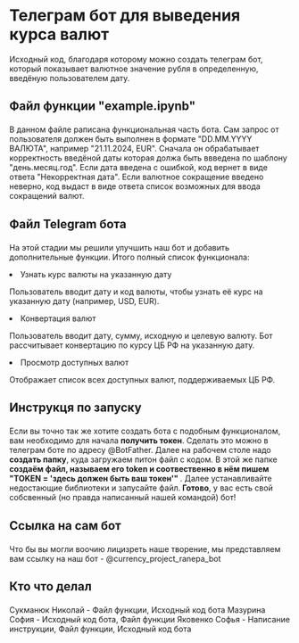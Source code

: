 <h1>Телеграм бот для выведения курса валют</h1>
<p>Исходный код, благодаря которому можно создать телеграм бот, который показывает валютное значение рубля в определенную, введёную пользователем дату.  </p>
<p><h2>Файл функции "example.ipynb"</p></h2>
<p>В данном файле раписана функциональная часть бота. Сам запрос от пользователя должен быть выполнен в формате "DD.MM.YYYY ВАЛЮТА", например "21.11.2024, EUR". Сначала он обрабатывает корректность введёной даты которая должа быть ввведена по шаблону "день.месяц.год". Если дата введена с ошибкой, код вернет в виде ответа "Некорректная дата". Если валютное сокращение введено неверно, код выдаст в виде ответа список возможных для ввода сокращений валют.  </p>
<h2><p> Файл Telegram бота </p></h2>
<p>На этой стадии мы решили улучшить наш бот и добавить дополнительные функции. Итого полный список функционала:</p>
<li>Узнать курс валюты на указанную дату</li>
<p>Пользователь вводит дату и код валюты, чтобы узнать её курс на указанную дату (например, USD, EUR).
<li>Конвертация валют </li>
<p>Пользователь вводит дату, сумму, исходную и целевую валюту. Бот рассчитывает конвертацию по курсу ЦБ РФ на указанную дату.</p>
<li>Просмотр доступных валют</li>
<p>Отображает список всех доступных валют, поддерживаемых ЦБ РФ.</p>
<h2><p> Инструкця по запуску </p></h2>
<p>Если вы точно так же хотите создать бота с подобным функционалом, вам необходимо для начала <strong>получить токен</strong>. Сделать это можно в телеграм боте по адресу @BotFather. Далее на рабочем столе надо <strong>создать папку</strong>, куда загружаем питон файл с кодом. В этой же папке <strong>создаём файл, называем его token и соотвественно в нём пишем "TOKEN = 'здесь должен быть ваш токен'" </strong>. Далее устанавливайте недостающие библиотеки и запусайте файл.<strong> Готово</strong>, у вас есть свой собсвенный (но правда написанный нашей командой) бот! </p>
<h2><p> Ссылка на сам бот </p></h2>
Что бы вы могли воочию лицизреть наше творение, мы представляем вам ссылку на наш бот - @currency_project_ranepa_bot
<h2><p> Кто что делал</p></h2>
Сукманюк Николай - Файл функции, Исходный код бота
Мазурина София - Исходный код бота, Файл функции
Яковенко Софья - Написание инструкции, Файл функции, Исходный код бота
